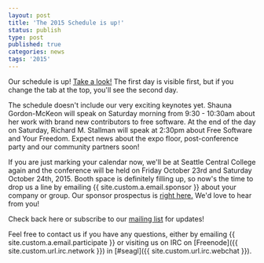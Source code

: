 ```yaml
---
layout: post
title: 'The 2015 Schedule is up!'
status: publish
type: post
published: true
categories: news
tags: '2015'
---
```


Our schedule is up! [Take a look!](https://osem.seagl.org/conferences/seagl2015/schedule) The first day is visible first, but if you change the tab at the top, you'll see the second day.

The schedule doesn't include our very exciting keynotes yet. Shauna Gordon-McKeon will speak on Saturday morning from 9:30 - 10:30am about her work with brand new contributors to free software. At the end of the day on Saturday, Richard M. Stallman will speak at 2:30pm about Free Software and Your Freedom. Expect news about the expo floor, post-conference party and our community partners soon!

If you are just marking your calendar now, we'll be at Seattle Central College again and the conference will be held on Friday October 23rd and Saturday October 24th,
2015. Booth space is definitely filling up, so now's the time to drop us a line by emailing {{ site.custom.a.email.sponsor }} about your company or group. Our sponsor prospectus is [right here.](/sponsors/SeaGL_Exhibitor_Sponsor_Prospectus_2015.pdf) We'd love to hear from you!

Check back here or subscribe to our [mailing
list](https://groups.google.com/forum/#!forum/seagl_announce) for updates!

Feel free to contact us if you have any questions, either by
emailing {{ site.custom.a.email.participate }}
or visiting us on IRC on
[Freenode]({{ site.custom.url.irc.network }}) in
[#seagl]({{ site.custom.url.irc.webchat }}).
